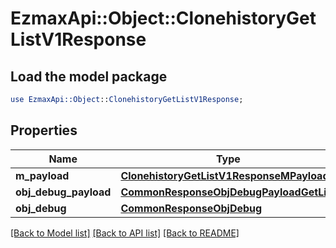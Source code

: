 # EzmaxApi::Object::ClonehistoryGetListV1Response

## Load the model package
```perl
use EzmaxApi::Object::ClonehistoryGetListV1Response;
```

## Properties
Name | Type | Description | Notes
------------ | ------------- | ------------- | -------------
**m_payload** | [**ClonehistoryGetListV1ResponseMPayload**](ClonehistoryGetListV1ResponseMPayload.md) |  | 
**obj_debug_payload** | [**CommonResponseObjDebugPayloadGetList**](CommonResponseObjDebugPayloadGetList.md) |  | [optional] 
**obj_debug** | [**CommonResponseObjDebug**](CommonResponseObjDebug.md) |  | [optional] 

[[Back to Model list]](../README.md#documentation-for-models) [[Back to API list]](../README.md#documentation-for-api-endpoints) [[Back to README]](../README.md)


